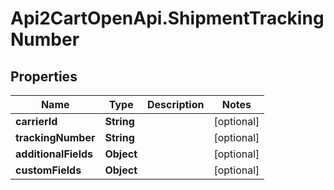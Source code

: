 # Api2CartOpenApi.ShipmentTrackingNumber

## Properties

Name | Type | Description | Notes
------------ | ------------- | ------------- | -------------
**carrierId** | **String** |  | [optional] 
**trackingNumber** | **String** |  | [optional] 
**additionalFields** | **Object** |  | [optional] 
**customFields** | **Object** |  | [optional] 


